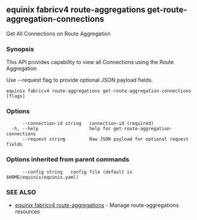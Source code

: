 ## equinix fabricv4 route-aggregations get-route-aggregation-connections

Get All Connections on Route Aggregation

### Synopsis

This API provides capability to view all Connections using the Route Aggregation

Use --request flag to provide optional JSON payload fields.

```
equinix fabricv4 route-aggregations get-route-aggregation-connections [flags]
```

### Options

```
      --connection-id string   connection-id (required)
  -h, --help                   help for get-route-aggregation-connections
      --request string         Raw JSON payload for optional request fields
```

### Options inherited from parent commands

```
      --config string   config file (default is $HOME/equinix/equinix.yaml)
```

### SEE ALSO

* [equinix fabricv4 route-aggregations](equinix_fabricv4_route-aggregations.md)	 - Manage route-aggregations resources

